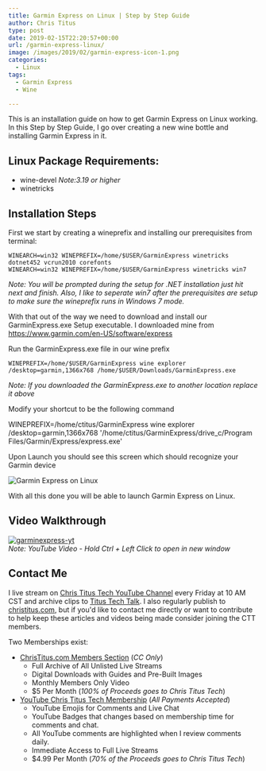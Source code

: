 ```yaml
---
title: Garmin Express on Linux | Step by Step Guide
author: Chris Titus
type: post
date: 2019-02-15T22:20:57+00:00
url: /garmin-express-linux/
image: /images/2019/02/garmin-express-icon-1.png
categories:
  - Linux
tags:
  - Garmin Express
  - Wine

---
```

This is an installation guide on how to get Garmin Express on Linux working. In this Step by Step Guide, I go over creating a new wine bottle and installing Garmin Express in it. <!--more-->

## Linux Package Requirements:

  * wine-devel _Note:3.19 or higher_
  * winetricks

## Installation Steps

First we start by creating a wineprefix and installing our prerequisites from terminal:

`WINEARCH=win32 WINEPREFIX=/home/$USER/GarminExpress winetricks dotnet452 vcrun2010 corefonts`  
`WINEARCH=win32 WINEPREFIX=/home/$USER/GarminExpress winetricks win7`

_Note: You will be prompted during the setup for .NET installation just hit next and finish. Also, I like to seperate win7 after the prerequisites are setup to make sure the wineprefix runs in Windows 7 mode._ 

With that out of the  way we need to download and install our GarminExpress.exe Setup executable. I downloaded mine from <https://www.garmin.com/en-US/software/express>

Run the GarminExpress.exe file in our wine prefix

`WINEPREFIX=/home/$USER/GarminExpress wine explorer /desktop=garmin,1366x768 /home/$USER/Downloads/GarminExpress.exe`

_Note: If you downloaded the GarminExpress.exe to another location replace it above_

Modify your shortcut to be the following command

WINEPREFIX=/home/ctitus/GarminExpress wine explorer /desktop=garmin,1366x768 '/home/ctitus/GarminExpress/drive_c/Program Files/Garmin/Express/express.exe'

Upon Launch you should see this screen which should recognize your Garmin device

![Garmin Express on Linux](/images/2019/02/Selection_012.png) 

With all this done you will be able to launch Garmin Express on Linux. 

## Video Walkthrough

[![garminexpress-yt](https://img.youtube.com/vi/hg01Z6VCox0/0.jpg)](https://www.youtube.com/watch?v=hg01Z6VCox0)  
_Note: YouTube Video - Hold Ctrl + Left Click to open in new window_

## Contact Me

I live stream on [Chris Titus Tech YouTube Channel][1] every Friday at 10 AM CST and archive clips to [Titus Tech Talk][2]. I also regularly publish to [christitus.com][3], but if you'd like to contact me directly or want to contribute to help keep these articles and videos being made consider joining the CTT members. 

Two Memberships exist:
- [ChrisTitus.com Members Section][4] (_CC Only_)
  - Full Archive of All Unlisted Live Streams
  - Digital Downloads with Guides and Pre-Built Images
  - Monthly Members Only Video
  - $5 Per Month (_100% of Proceeds goes to Chris Titus Tech_)
- [YouTube Chris Titus Tech Membership][5] (_All Payments Accepted_)
  - YouTube Emojis for Comments and Live Chat
  - YouTube Badges that changes based on membership time for comments and chat.
  - All YouTube comments are highlighted when I review comments daily. 
  - Immediate Access to Full Live Streams
  - $4.99 Per Month (_70% of the Proceeds goes to Chris Titus Tech_)

 [1]: https://www.youtube.com/c/ChrisTitusTech
 [2]: https://www.youtube.com/c/ChrisTitusTechStreams
 [3]: https://christitus.com/
 [4]: https://portal.christitus.com
 [5]: https://links.christitus.com/join